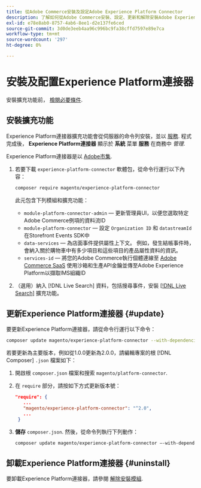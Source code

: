 ```yaml
---
title: 從Adobe Commerce安裝及設定Adobe Experience Platform Connector
description: 了解如何從Adobe Commerce安裝、設定、更新和解除安裝Adobe Experience Platform Connector。
exl-id: e78e8ab0-8757-4ab6-8ee1-d2e137fe6ced
source-git-commit: 3d0de3eeb4aa96c996bc9fa38cffd7597e89e7ca
workflow-type: tm+mt
source-wordcount: '297'
ht-degree: 0%

---
```


# 安裝及配置Experience Platform連接器

安裝擴充功能前， [檢閱必要條件](overview.md#prereqs).

## 安裝擴充功能

Experience Platform連接器擴充功能會從伺服器的命令列安裝，並以 [服務](../landing/saas.md). 程式完成後， **Experience Platform連接器** 顯示於 **系統** 菜單 **服務** 在商務中 _管理_.

Experience Platform連接器是以 [Adobe市集](https://marketplace.magento.com/magento-experience-platform-connector.html).

1. 若要下載 `experience-platform-connector` 軟體包，從命令行運行以下內容：

   ```bash
   composer require magento/experience-platform-connector
   ```

   此元包含下列模組和擴充功能：

   * `module-platform-connector-admin`  — 更新管理員UI，以便您選取特定Adobe Commerce例項的資料流ID
   * `module-platform-connector`  — 設定 `Organization ID` 和 `datastreamId` 在Storefront Events SDK中
   * `data-services`  — 為店面事件提供屬性上下文。 例如，發生結帳事件時，會納入關於購物車中有多少項目和這些項目的產品屬性資料的資訊。
   * `services-id`  — 將您的Adobe Commerce執行個體連線至 [Adobe Commerce SaaS](../landing/saas.md) 使用沙箱和生產API金鑰並傳至Adobe Experience Platform以擷取IMS組織ID

1. （選用）納入 [!DNL Live Search] 資料，包括搜尋事件，安裝 [[!DNL Live Search]](../live-search/install.md) 擴充功能。

## 更新Experience Platform連接器 {#update}

要更新Experience Platform連接器，請從命令行運行以下命令：

```bash
composer update magento/experience-platform-connector --with-dependencies
```

若要更新為主要版本，例如從1.0.0更新為2.0.0，請編輯專案的根 [!DNL Composer] `.json` 檔案如下：

1. 開啟根 `composer.json` 檔案和搜索 `magento/platform-connector`.

1. 在 `require` 部分，請按如下方式更新版本號：

   ```json
   "require": {
      ...
      "magento/experience-platform-connector": "^2.0",
      ...
    }
   ```

1. **儲存** `composer.json`. 然後，從命令列執行下列動作：

   ```bash
   composer update magento/experience-platform-connector –-with-dependencies
   ```

## 卸載Experience Platform連接器 {#uninstall}

要卸載Experience Platform連接器，請參閱 [解除安裝模組](https://experienceleague.adobe.com/docs/commerce-operations/installation-guide/tutorials/uninstall-modules.html).
